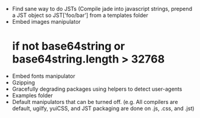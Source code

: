 * Find sane way to do JSTs (Compile jade into javascript strings, prepend a JST object so JST['foo/bar'] from a templates folder
* Embed images manipulator
  # if not base64string or base64string.length > 32768
* Embed fonts manipulator
* Gzipping
* Gracefully degrading packages using helpers to detect user-agents
* Examples folder
* Default manipulators that can be turned off. (e.g. All compilers are default, ugilfy, yuiCSS, and JST packaging are done on .js, .css, and .jst)